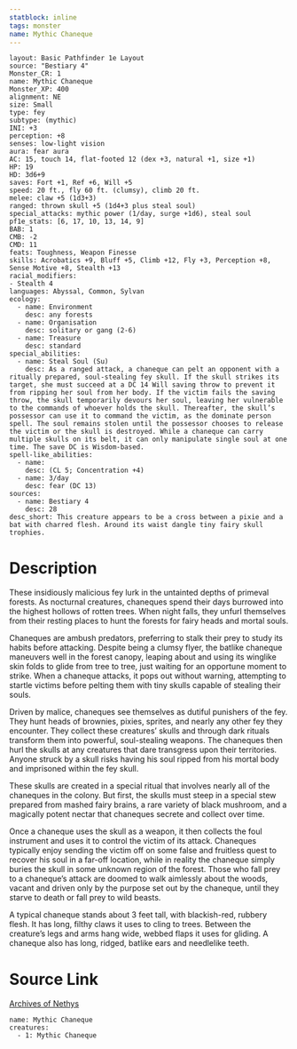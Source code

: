 ```yaml
---
statblock: inline
tags: monster
name: Mythic Chaneque
---
```

```statblock
layout: Basic Pathfinder 1e Layout
source: "Bestiary 4"
Monster_CR: 1
name: Mythic Chaneque
Monster_XP: 400
alignment: NE
size: Small
type: fey
subtype: (mythic)
INI: +3
perception: +8
senses: low-light vision
aura: fear aura
AC: 15, touch 14, flat-footed 12 (dex +3, natural +1, size +1)
HP: 19
HD: 3d6+9
saves: Fort +1, Ref +6, Will +5
speed: 20 ft., fly 60 ft. (clumsy), climb 20 ft.
melee: claw +5 (1d3+3)
ranged: thrown skull +5 (1d4+3 plus steal soul)
special_attacks: mythic power (1/day, surge +1d6), steal soul
pf1e_stats: [6, 17, 10, 13, 14, 9]
BAB: 1
CMB: -2
CMD: 11
feats: Toughness, Weapon Finesse
skills: Acrobatics +9, Bluff +5, Climb +12, Fly +3, Perception +8, Sense Motive +8, Stealth +13
racial_modifiers:
- Stealth 4
languages: Abyssal, Common, Sylvan
ecology:
  - name: Environment
    desc: any forests
  - name: Organisation
    desc: solitary or gang (2-6)
  - name: Treasure
    desc: standard
special_abilities:
  - name: Steal Soul (Su)
    desc: As a ranged attack, a chaneque can pelt an opponent with a ritually prepared, soul-stealing fey skull. If the skull strikes its target, she must succeed at a DC 14 Will saving throw to prevent it from ripping her soul from her body. If the victim fails the saving throw, the skull temporarily devours her soul, leaving her vulnerable to the commands of whoever holds the skull. Thereafter, the skull’s possessor can use it to command the victim, as the dominate person spell. The soul remains stolen until the possessor chooses to release the victim or the skull is destroyed. While a chaneque can carry multiple skulls on its belt, it can only manipulate single soul at one time. The save DC is Wisdom-based.
spell-like_abilities:
  - name:
    desc: (CL 5; Concentration +4)
  - name: 3/day
    desc: fear (DC 13)
sources:
  - name: Bestiary 4
    desc: 28
desc_short: This creature appears to be a cross between a pixie and a bat with charred flesh. Around its waist dangle tiny fairy skull trophies.
```
# Description
These insidiously malicious fey lurk in the untainted depths of primeval forests. As nocturnal creatures, chaneques spend their days burrowed into the highest hollows of rotten trees. When night falls, they unfurl themselves from their resting places to hunt the forests for fairy heads and mortal souls.

Chaneques are ambush predators, preferring to stalk their prey to study its habits before attacking. Despite being a clumsy flyer, the batlike chaneque maneuvers well in the forest canopy, leaping about and using its winglike skin folds to glide from tree to tree, just waiting for an opportune moment to strike. When a chaneque attacks, it pops out without warning, attempting to startle victims before pelting them with tiny skulls capable of stealing their souls.

Driven by malice, chaneques see themselves as dutiful punishers of the fey. They hunt heads of brownies, pixies, sprites, and nearly any other fey they encounter. They collect these creatures’ skulls and through dark rituals transform them into powerful, soul-stealing weapons. The chaneques then hurl the skulls at any creatures that dare transgress upon their territories. Anyone struck by a skull risks having his soul ripped from his mortal body and imprisoned within the fey skull.

These skulls are created in a special ritual that involves nearly all of the chaneques in the colony. But first, the skulls must steep in a special stew prepared from mashed fairy brains, a rare variety of black mushroom, and a magically potent nectar that chaneques secrete and collect over time.

Once a chaneque uses the skull as a weapon, it then collects the foul instrument and uses it to control the victim of its attack. Chaneques typically enjoy sending the victim off on some false and fruitless quest to recover his soul in a far-off location, while in reality the chaneque simply buries the skull in some unknown region of the forest. Those who fall prey to a chaneque’s attack are doomed to walk aimlessly about the woods, vacant and driven only by the purpose set out by the chaneque, until they starve to death or fall prey to wild beasts.

A typical chaneque stands about 3 feet tall, with blackish-red, rubbery flesh. It has long, filthy claws it uses to cling to trees. Between the creature’s legs and arms hang wide, webbed flaps it uses for gliding. A chaneque also has long, ridged, batlike ears and needlelike teeth.
# Source Link
[Archives of Nethys](https://aonprd.com/MythicMonsterDisplay.aspx?ItemName=Chaneque)
```encounter-table
name: Mythic Chaneque
creatures:
  - 1: Mythic Chaneque
```
